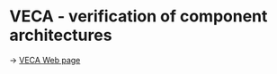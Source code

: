 # VECA - verification of component architectures

-> [VECA Web page](https://pascalpoizat.github.io/veca/)

